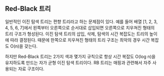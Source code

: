## Red-Black 트리
일반적인 이진 탐색 트리는 편향 트리라고 하는 문제점이 있다.
예를 들어 배열 [1, 2, 3, 4, 5, 6, 7]에서 왼쪽부터 오른쪽으로 순서대로 삽입되면 오른쪽으로 치우쳐진 형태의 트리 구조가 형성된다.
이진 탐색 트리의 삽입, 삭제, 탐색의 시간 복잡도는 트리의 높이에 따라 결정된다. 때문에 한쪽으로 치우쳐진 형태의 트리 구조는 최악의 경우 시간 복잡도 O(n)을 갖는다.

하지만 Red-Black 트리는 2가지 색과 몇가지 규칙으로 항상 시간 복잡도 O(log n)을 유지하도록 만드는 자가 균형 이진 탐색 트리이다.
RB 트리는 매핑과 관련해서 자주 사용되는 자료 구조이다.